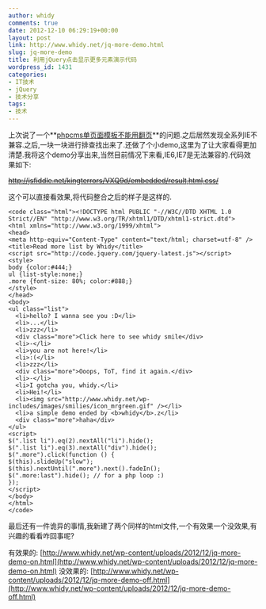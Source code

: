 ```yaml
---
author: whidy
comments: true
date: 2012-12-10 06:29:19+00:00
layout: post
link: http://www.whidy.net/jq-more-demo.html
slug: jq-more-demo
title: 利用jQuery点击显示更多元素演示代码
wordpress_id: 1431
categories:
- IT技术
- jQuery
- 技术分享
tags:
- 技术
---
```


上次说了一个**[phpcms单页面模板不能用翻页](http://www.whidy.net/phpcms-page-solution.html)**的问题.之后居然发现全系列IE不兼容.之后,一块一块进行排查找出来了.还做了个小demo,这里为了让大家看得更加清楚.我将这个demo分享出来,当然目前情况下来看,IE6,IE7是无法兼容的.代码效果如下:

<del>http://jsfiddle.net/kingterrors/VXQ9d/embedded/result,html,css/</del>

<!-- more -->

这个可以直接看效果,将代码整合之后的样子是这样的.


    
    <code class="html"><!DOCTYPE html PUBLIC "-//W3C//DTD XHTML 1.0 Strict//EN" "http://www.w3.org/TR/xhtml1/DTD/xhtml1-strict.dtd">
    <html xmlns="http://www.w3.org/1999/xhtml">
    <head>
    <meta http-equiv="Content-Type" content="text/html; charset=utf-8" />
    <title>Read more list by Whidy</title>
    <script src="http://code.jquery.com/jquery-latest.js"></script>
    <style>
    body {color:#444;}
    ul {list-style:none;}
    .more {font-size: 80%; color:#888;}
    </style>
    </head>
    <body>
    <ul class="list">
      <li>hello? I wanna see you :D</li>
      <li>...</li>
      <li>zzz</li>
      <div class="more">Click here to see whidy smile</div>
      <li>-</li>
      <li>you are not here!</li>
      <li>:(</li>
      <li>zzz</li>
      <div class="more">Ooops, ToT, find it again.</div>
      <li>-</li>
      <li>I gotcha you, whidy.</li>
      <li>Hei!</li>
      <li><img src="http://www.whidy.net/wp-includes/images/smilies/icon_mrgreen.gif" /></li>
      <li>a simple demo ended by <b>whidy</b>.z</li>
      <div class="more">haha</div>
    </ul>
    <script>
    $(".list li").eq(2).nextAll("li").hide();
    $(".list li").eq(3).nextAll("div").hide();
    $(".more").click(function () {
    $(this).slideUp("slow");
    $(this).nextUntil(".more").next().fadeIn();
    $(".more:last").hide(); // for a php loop :) 
    });
    </script>
    </body>
    </html>
    </code>



最后还有一件诡异的事情,我新建了两个同样的html文件,一个有效果一个没效果,有兴趣的看看咋回事呢?

有效果的: [http://www.whidy.net/wp-content/uploads/2012/12/jq-more-demo-on.html](http://www.whidy.net/wp-content/uploads/2012/12/jq-more-demo-on.html)
没效果的: [http://www.whidy.net/wp-content/uploads/2012/12/jq-more-demo-off.html](http://www.whidy.net/wp-content/uploads/2012/12/jq-more-demo-off.html)

